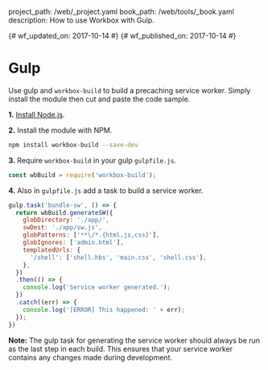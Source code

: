 project_path: /web/_project.yaml
book_path: /web/tools/_book.yaml
description: How to use Workbox with Gulp.

{# wf_updated_on: 2017-10-14 #}
{# wf_published_on: 2017-10-14 #}

# Gulp

Use gulp and `workbox-build` to build a precaching service worker. Simply
install the module then cut and paste the code sample.

**1.** [Install Node.js](https://nodejs.org/en/).

**2.** Install the module with NPM.

```bash
npm install workbox-build --save-dev
```

**3.** Require `workbox-build` in your gulp `gulpfile.js`.

```javascript
const wbBuild = require('workbox-build');
```

**4.** Also in `gulpfile.js` add a task to build a service worker.

```javascript
gulp.task('bundle-sw', () => {
  return wbBuild.generateSW({
    globDirectory: './app/',
    swDest: './app/sw.js',
    globPatterns: ['**\/*.{html,js,css}'],
    globIgnores: ['admin.html'],
    templatedUrls: {
      '/shell': ['shell.hbs', 'main.css', 'shell.css'],
    },
  })
  .then(() => {
    console.log('Service worker generated.');
  })
  .catch((err) => {
    console.log('[ERROR] This happened: ' + err);
  });
})
```

**Note:** The gulp task for generating the service worker should always be
run as the last step in each build. This ensures that your service worker
contains any changes made during development.
